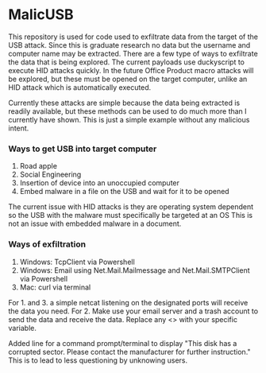 # MalicUSB
This repository is used for code used to exfiltrate data from the target of the USB attack.
Since this is graduate research no data but the username and computer name may be extracted.
There are a few type of ways to exfiltrate the data that is being explored.  The current payloads use duckyscript to execute HID attacks quickly.
In the future Office Product macro attacks will be explored, but these must be opened on the target computer, unlike an HID attack which is automatically executed.

Currently these attacks are simple because the data being extracted is readily available, but these methods can be used to do much more than I currently have shown.
This is just a simple example without any malicious intent.

### Ways to get USB into target computer
1. Road apple
2. Social Engineering
3. Insertion of device into an unoccupied computer
4. Embed malware in a file on the USB and wait for it to be opened

The current issue with HID attacks is they are operating system dependent so the USB with the malware must specifically be targeted at an OS
This is not an issue with embedded malware in a document.

### Ways of exfiltration
1. Windows: TcpClient via Powershell
2. Windows: Email using Net.Mail.Mailmessage and Net.Mail.SMTPClient via Powershell
3. Mac: curl via terminal

For 1. and 3. a simple netcat listening on the designated ports will receive the data you need.
For 2. Make use your email server and a trash account to send the data and receive the data.
Replace any <> with your specific variable.

Added line for a command prompt/terminal to display "This disk has a corrupted sector.  Please contact the manufacturer for further instruction."
This is to lead to less questioning by unknowing users.
